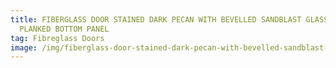 ```yaml
---
title: FIBERGLASS DOOR STAINED DARK PECAN WITH BEVELLED SANDBLAST GLASS AND
  PLANKED BOTTOM PANEL
tag: Fibreglass Doors
image: /img/fiberglass-door-stained-dark-pecan-with-bevelled-sandblast-glass-and-planked-bottom-panel-1.jpg
---
```

